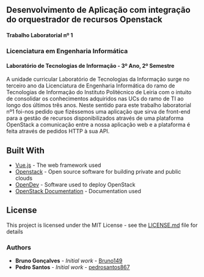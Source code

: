 ## Desenvolvimento de Aplicação com integração do orquestrador de recursos Openstack
#### Trabalho Laboratorial nº 1
### Licenciatura em Engenharia Informática
#### Laboratório de Tecnologias de Informação - 3º Ano, 2º Semestre

A unidade curricular Laboratório de Tecnologias da Informação surge no terceiro ano
da Licenciatura de Engenharia Informática do ramo de Tecnologias de Informação do
Instituto Politécnico de Leiria com o intuito de consolidar os conhecimentos adquiridos nas
UCs do ramo de TI ao longo dos últimos três anos.
Neste sentido para este trabalho laboratorial nº1 foi-nos pedido que fizéssemos uma
aplicação que sirva de front-end para a gestão de recursos disponibilizados através de uma
plataforma OpenStack a comunicação entre a nossa aplicação web e a plataforma é feita
através de pedidos HTTP à sua API.


## Built With

* [Vue.js](https://vuejs.org/) - The web framework used
* [Openstack](http://www.OpenStack.org/) - Open source software for building private and public clouds
* [OpenDev](https://opendev.org/) - Software used to deploy OpenStack
* [OpenStack Documentation](https://docs.openstack.org/train/) - Documentation used

## License

This project is licensed under the MIT License - see the [LICENSE.md](LICENSE.md) file for details

### Authors

* **Bruno Gonçalves** - *Initial work* - [Bruno149](https://github.com/Bruno149)
* **Pedro Santos** - *Initial work* - [pedrosantos867](https://github.com/pedrosantos867)

